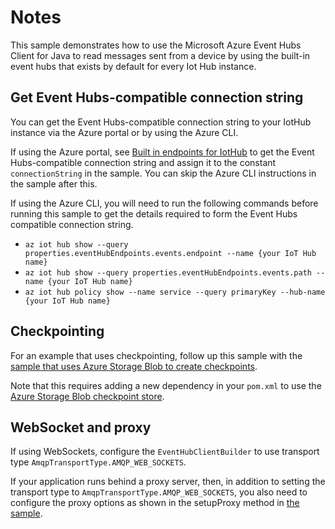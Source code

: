 # Notes

This sample demonstrates how to use the Microsoft Azure Event Hubs Client for Java to 
read messages sent from a device by using the built-in event hubs that exists by default for
every Iot Hub instance. 

## Get Event Hubs-compatible connection string

You can get the Event Hubs-compatible connection string to your IotHub instance via the Azure portal or
by using the Azure CLI.

If using the Azure portal, see [Built in endpoints for IotHub](https://docs.microsoft.com/azure/iot-hub/iot-hub-devguide-messages-read-builtin#read-from-the-built-in-endpoint) to get the Event Hubs-compatible
connection string and assign it to the constant `connectionString` in the sample. You can skip the Azure CLI
instructions in the sample after this.

If using the Azure CLI, you will need to run the following commands before running this sample to get 
the details required to form the Event Hubs compatible connection string.

- `az iot hub show --query properties.eventHubEndpoints.events.endpoint --name {your IoT Hub name}`
- `az iot hub show --query properties.eventHubEndpoints.events.path --name {your IoT Hub name}`
- `az iot hub policy show --name service --query primaryKey --hub-name {your IoT Hub name}`

## Checkpointing

For an example that uses checkpointing, follow up this sample with the [sample that uses
Azure Storage Blob to create checkpoints](https://github.com/Azure/azure-sdk-for-java/blob/master/sdk/eventhubs/azure-messaging-eventhubs-checkpointstore-blob/src/samples/java/com/azure/messaging/eventhubs/checkpointstore/blob/EventProcessorBlobCheckpointStoreSample.java).

Note that this requires adding a new dependency in your `pom.xml` to use the [Azure Storage Blob checkpoint store](https://github.com/Azure/azure-sdk-for-java/blob/master/sdk/eventhubs/azure-messaging-eventhubs-checkpointstore-blob/README.md).

## WebSocket and proxy

If using WebSockets, configure the `EventHubClientBuilder` to use transport type `AmqpTransportType.AMQP_WEB_SOCKETS`.

If your application runs behind a proxy server, then, in addition to setting the transport type to 
`AmqpTransportType.AMQP_WEB_SOCKETS`, you also need to configure the proxy options as shown in the setupProxy method in 
[the sample](./src/main/java/com/microsoft/docs/iothub/samples/ReadDeviceToCloudMessages.java).
